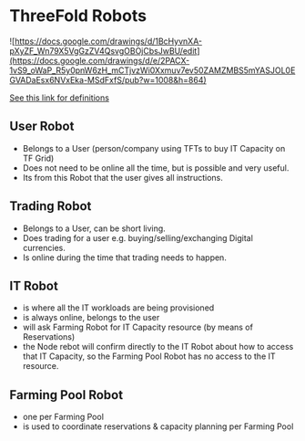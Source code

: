 # ThreeFold Robots

![https://docs.google.com/drawings/d/1BcHyvnXA-pXyZF_Wn79X5VgGzZV4QsvgOBOjCbsJwBU/edit](https://docs.google.com/drawings/d/e/2PACX-1vS9_oWaP_R5y0pnW6zH_mCTjvzWi0Xxmuv7ev50ZAMZMBS5mYASJOL0EGVADaEsx6NVxEka-MSdFxfS/pub?w=1008&h=864)

[See this link for definitions](https://github.com/threefoldtoken/legal/blob/master/definitions.md)

## User Robot

- Belongs to a User (person/company using TFTs to buy IT Capacity on TF Grid)
- Does not need to be online all the time, but is possible and very useful.
- Its from this Robot that the user gives all instructions.

## Trading Robot

- Belongs to a User, can be short living.
- Does trading for a user e.g. buying/selling/exchanging Digital currencies.
- Is online during the time that trading needs to happen.

## IT Robot

- is where all the IT workloads are being provisioned
- is always online, belongs to the user
- will ask Farming Robot for IT Capacity resource (by means of Reservations)
- the Node rebot will confirm directly to the IT Robot about how to access that IT Capacity, so the Farming Pool Robot has no access to the IT resource.

## Farming Pool Robot

- one per Farming Pool
- is used to coordinate reservations & capacity planning per Farming Pool
